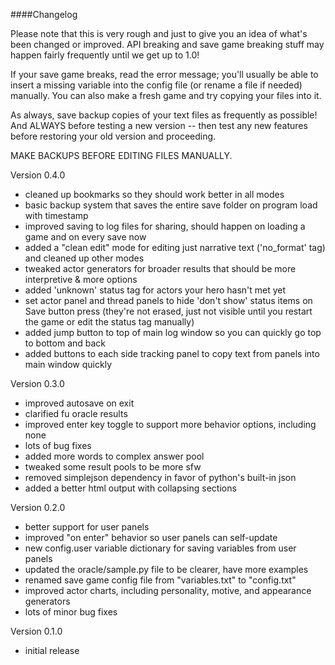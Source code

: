 ####Changelog

Please note that this is very rough and just to give you an idea of what's been changed or improved. API breaking and save game breaking stuff may happen fairly frequently until we get up to 1.0!

If your save game breaks, read the error message; you'll usually be able to insert a missing variable into the config file (or rename a file if needed) manually. You can also make a fresh game and try copying your files into it.

As always, save backup copies of your text files as frequently as possible! And ALWAYS before testing a new version -- then test any new features before restoring your old version and proceeding.

MAKE BACKUPS BEFORE EDITING FILES MANUALLY.

Version 0.4.0

* cleaned up bookmarks so they should work better in all modes
* basic backup system that saves the entire save folder on program load with timestamp
* improved saving to log files for sharing, should happen on loading a game and on every save now
* added a "clean edit" mode for editing just narrative text ('no_format' tag) and cleaned up other modes
* tweaked actor generators for broader results that should be more interpretive & more options
* added 'unknown' status tag for actors your hero hasn't met yet
* set actor panel and thread panels to hide 'don't show' status items on Save button press (they're not erased, just not visible until you restart the game or edit the status tag manually)
* added jump button to top of main log window so you can quickly go top to bottom and back
* added buttons to each side tracking panel to copy text from panels into main window quickly

Version 0.3.0

* improved autosave on exit
* clarified fu oracle results
* improved enter key toggle to support more behavior options, including none
* lots of bug fixes
* added more words to complex answer pool
* tweaked some result pools to be more sfw
* removed simplejson dependency in favor of python's built-in json
* added a better html output with collapsing sections

Version 0.2.0

* better support for user panels
* improved "on enter" behavior so user panels can self-update
* new config.user variable dictionary for saving variables from user panels
* updated the oracle/sample.py file to be clearer, have more examples
* renamed save game config file from "variables.txt" to "config.txt"
* improved actor charts, including personality, motive, and appearance generators
* lots of minor bug fixes

Version 0.1.0

* initial release
